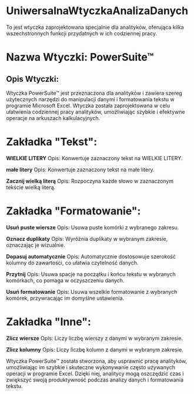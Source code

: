 # UniwersalnaWtyczkaAnalizaDanych
To jest wtyczka zaprojektowana specjalnie dla analityków, oferująca kilka wszechstronnych funkcji przydatnych w ich codziennej pracy.

<h1>Nazwa Wtyczki: PowerSuite™ </h1>

<h2>Opis Wtyczki:</h2>

Wtyczka PowerSuite™ jest przeznaczona dla analityków i zawiera szereg użytecznych narzędzi do manipulacji danymi i formatowania tekstu w programie Microsoft Excel. Wtyczka została zaprojektowana w celu ułatwienia codziennej pracy analityków, umożliwiając szybkie i efektywne operacje na arkuszach kalkulacyjnych.

<h1>Zakładka "Tekst":</h1>

**WIELKIE LITERY**
Opis: Konwertuje zaznaczony tekst na WIELKIE LITERY.

**małe litery**
Opis: Konwertuje zaznaczony tekst na małe litery.

**Zacznij wielką literą**
Opis: Rozpoczyna każde słowo w zaznaczonym tekście wielką literą.

<h1>Zakładka "Formatowanie":</h1>

**Usuń puste wiersze**
Opis: Usuwa puste komórki z wybranego zakresu.

**Oznacz duplikaty**
Opis: Wyróżnia duplikaty w wybranym zakresie, oznaczając je wizualnie.

**Dopasuj automatycznie**
Opis: Automatycznie dostosowuje szerokość kolumny do zawartości, co ułatwia czytelność danych.

**Przytnij**
Opis: Usuwa spacje na początku i końcu tekstu w wybranych komórkach, co pomaga w oczyszczeniu danych.

**Usuń formatowanie**
Opis: Usuwa wszelkie formatowanie z wybranych komórek, przywracając im domyślne ustawienia.

<h1>Zakładka "Inne":</h1>

**Zlicz wiersze**
Opis: Liczy liczbę wierszy z danymi w wybranym zakresie.

**Zlicz kolumny**
Opis: Liczy liczbę kolumn z danymi w wybranym zakresie.

Wtyczka PowerSuite™ została stworzona, aby usprawnić pracę analityków, umożliwiając im szybkie i skuteczne wykonywanie często używanych operacji w programie Excel. Dzięki niej, analitycy mogą oszczędzić czas i zwiększyć swoją produktywność podczas analizy danych i formatowania tekstu.
